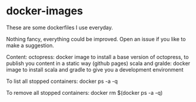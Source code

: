 # docker-images

These are some dockerfiles I use everyday.

Nothing fancy, everything could be improved. Open an issue if you like to make a suggestion.

Content:
octopress: docker image to install a base version of octopress, to publish you content in a static way (github pages)
scala and gralde: docker image to install scala and gradle to give you a development environment

To list all stopped containers:
docker ps -a -q

To remove all stopped containers:
docker rm $(docker ps -a -q)



